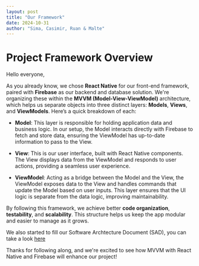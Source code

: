```yaml
---
layout: post
title: "Our Framework"
date: 2024-10-31
author: "Sima, Casimir, Ruan & Malte"
---
```


# Project Framework Overview

Hello everyone,

As you already know, we chose **React Native** for our front-end framework, paired with **Firebase** as our backend and database solution. We're organizing these within the **MVVM (Model-View-ViewModel)** architecture, which helps us separate objects into three distinct layers: **Models**, **Views**, and **ViewModels**. Here’s a quick breakdown of each:

- **Model**: This layer is responsible for holding application data and business logic. In our setup, the Model interacts directly with Firebase to fetch and store data, ensuring the ViewModel has up-to-date information to pass to the View.

- **View**: This is our user interface, built with React Native components. The View displays data from the ViewModel and responds to user actions, providing a seamless user experience.

- **ViewModel**: Acting as a bridge between the Model and the View, the ViewModel exposes data to the View and handles commands that update the Model based on user inputs. This layer ensures that the UI logic is separate from the data logic, improving maintainability.

By following this framework, we achieve better **code organization**, **testability**, and **scalability**. This structure helps us keep the app modular and easier to manage as it grows.

We also started to fill our Software Archtecture Document (SAD), you can take a look [here](https://github.com/DHBW-Malte/gardeningApp/blob/main/GreenFingers/docs/SoftwareArchitectureDocument.md)

Thanks for following along, and we're excited to see how MVVM with React Native and Firebase will enhance our project!
